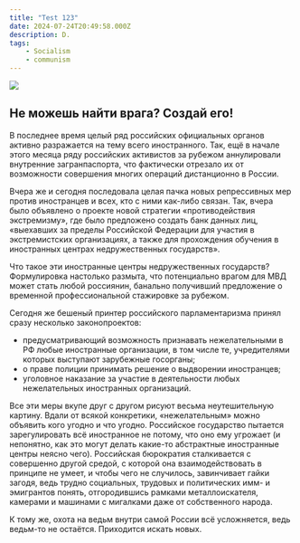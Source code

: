 ```yaml
---
title: "Test 123"
date: 2024-07-24T20:49:58.000Z
description: D.
tags:
    - Socialism
    - communism
---
```


![](/images/photo_2024-07-23_16-55-16.jpg)

## Не можешь найти врага? Создай его!


В последнее время целый ряд российских официальных органов активно разражается на тему всего иностранного. Так, ещё в начале этого месяца ряду российских активистов за рубежом аннулировали внутренние загранпаспорта, что фактически отрезало их от возможности совершения многих операций дистанционно в России.

Вчера же и сегодня последовала целая пачка новых репрессивных мер против иностранцев и всех, кто с ними как-либо связан. Так, вчера было объявлено о проекте новой стратегии «противодействия экстремизму», где было предложено создать банк данных лиц, «выехавших за пределы Российской Федерации для участия в экстремистских организациях, а также для прохождения обучения в иностранных центрах недружественных государств».

Что такое эти иностранные центры недружественных государств? Формулировка настолько размыта, что потенциально врагом для МВД может стать любой россиянин, банально получивший предложение о временной профессиональной стажировке за рубежом.

Сегодня же бешеный принтер российского парламентаризма принял сразу несколько законопроектов:

* предусматривающий возможность признавать нежелательными в РФ любые иностранные организации, в том числе те, учредителями которых выступают зарубежные госорганы;
* о праве полиции принимать решение о выдворении иностранцев;
* уголовное наказание за участие в деятельности любых нежелательных иностранных организаций.

Все эти меры вкупе друг с другом рисуют весьма неутешительную картину. Вдали от всякой конкретики, «нежелательным» можно объявить кого угодно и что угодно. Российское государство пытается зарегулировать всё иностранное не потому, что оно ему угрожает (и непонятно, как это могут делать какие-то абстрактные иностранные центры неясно чего). Российская бюрократия сталкивается с совершенно другой средой, с которой она взаимодействовать в принципе не умеет, и чтобы чего не случилось, завинчивает гайки загодя, ведь трудно социальных, трудовых и политических имм- и эмигрантов понять, отгородившись рамками металлоискателя, камерами и машинами с мигалками даже от собственного народа.

К тому же, охота на ведьм внутри самой России всё усложняется, ведь ведьм-то не остаётся. Приходится искать новых.

